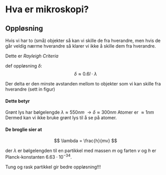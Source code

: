 # Hva er mikroskopi?

## Oppløsning

Hvis vi har to (små) objekter så kan vi skille de fra hverandre, men hvis de går veldig nærme hverandre så klarer vi ikke å skille dem fra hverandre. 

Dette er _Rayleigh Criteria_

def oppløsning $\delta$: 
$$
\delta \approx 0.6l\cdot\lambda
$$

Der delta er den minste avstanden mellom to objekter som vi kan skille fra hverandre (sett in figur)

#### Dette betyr
Grønt lys har bølgelengde $\lambda \approx550nm$ $\rightarrow\delta\approx300nm$
Atomer er  $\approx1nm$
Dermed kan vi ikke bruke grønt lys til å se på atomer.

#### De broglie sier at

$$
\lambda = \frac{h}{mv}
$$

der $\lambda$ er bølgelengden til en partikkel med massen $m$ og farten $v$ og $h$ er Planck-konstanten $6.63\cdot10^{-34}$.

Tung og rask partikkel gir bedre oppløsning!!!

